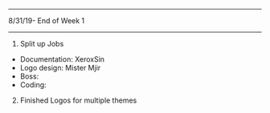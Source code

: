 ----------------------

8/31/19- End of Week 1

----------------------
1. Split up Jobs
  * Documentation: XeroxSin
  * Logo design: Mister Mjir
  * Boss:
  * Coding:
2. Finished Logos for multiple themes

